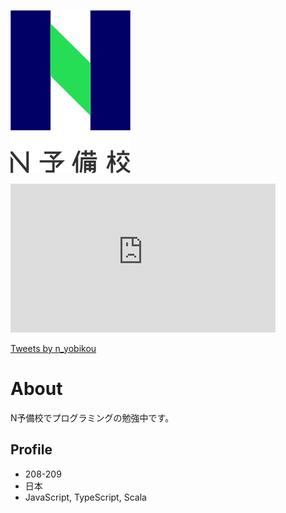 ![N予備校ロゴ](nyobi_logo.png)

<iframe width="424" height="238" src="https://www.youtube.com/embed/rViBOj6WFSw" frameborder="0" allow="accelerometer; autoplay; encrypted-media; gyroscope; picture-in-picture" allowfullscreen></iframe>

<a class="twitter-timeline" data-width="400" data-height="600" href="https://twitter.com/n_yobikou?ref_src=twsrc%5Etfw">Tweets by n_yobikou</a> <script async src="https://platform.twitter.com/widgets.js" charset="utf-8"></script>

# About
N予備校でプログラミングの勉強中です。

## Profile
- 208-209
- 日本
- JavaScript, TypeScript, Scala

